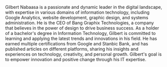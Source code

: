 Gilbert Nabaasa is a passionate and dynamic leader in the digital landscape, with expertise in various domains of information technology, including Google Analytics, website development, graphic design, and systems administration. He is the CEO of Bang Graphix Technologies, a company that believes in the power of design to drive business success.
As a holder of a bachelor's degree in Information Technology, Gilbert is committed to learning and applying the latest trends and innovations in his field. He has earned multiple certifications from Google and Stanbic Bank, and has published articles on different platforms, sharing his insights and experiences on technology, creativity, and personal growth. Gilbert's goal is to empower innovation and positive change through his IT expertise.
